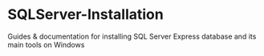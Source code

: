 # SQLServer-Installation
Guides &amp; documentation for installing SQL Server Express database and its main tools on Windows
